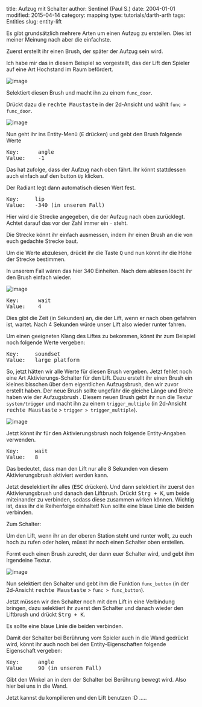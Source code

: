 ﻿title: Aufzug mit Schalter
author: Sentinel (Paul S.)
date: 2004-01-01
modified: 2015-04-14
category: mapping
type: tutorials/darth-arth
tags: Entities
slug: entity-lift

Es gibt grundsätzlich mehrere Arten um einen Aufzug zu erstellen. Dies ist meiner Meinung nach aber die einfachste.

Zuerst erstellt ihr einen Brush, der später der Aufzug sein wird.   

Ich habe mir das in diesem Beispiel so vorgestellt, das der Lift den Spieler auf eine Art Hochstand im Raum befördert.

 ![image]({static}entity-lift/image001.png)

 

Selektiert diesen Brush und macht ihn zu einem `func_door`. 

Drückt dazu die <kbd>rechte Maustaste</kbd> in der 2d-Ansicht und wählt `func > func_door`.

![image]({static}entity-lift/image003.png)

Nun geht ihr ins Entity-Menü (<kbd>E</kbd> drücken) und gebt den Brush folgende Werte 

<pre>Key:      angle
Value:    -1</pre>

Das hat zufolge, dass der Aufzug nach oben fährt. Ihr könnt stattdessen auch einfach auf den button `Up` klicken. 

Der Radiant legt dann automatisch diesen Wert fest.

<pre>Key:     lip
Value:   -340 (in unserem Fall)</pre>

 

Hier
wird die Strecke angegeben, die der Aufzug nach oben zurücklegt. Achtet darauf
das vor der Zahl immer ein `-` steht. 

 Die Strecke könnt ihr einfach ausmessen, indem ihr einen Brush an die von euch gedachte Strecke baut.

Um die Werte abzulesen, drückt ihr die Taste <kbd>Q</kbd> und nun könnt ihr die Höhe der Strecke bestimmen. 

In unserem Fall wären das hier 340 Einheiten. Nach dem ablesen löscht ihr den Brush einfach wieder.

![image]({static}entity-lift/image005.png)

<pre>Key:      wait
Value:    4</pre>

Dies gibt die Zeit (in Sekunden) an, die der Lift, wenn er nach oben gefahren ist, wartet. Nach 4 Sekunden würde unser Lift also wieder runter fahren.

Um einen geeigneten Klang des Liftes zu bekommen, könnt ihr zum Beispiel noch folgende Werte vergeben:

<pre>Key:     soundset
Value:   large_platform</pre>

So, jetzt hätten wir alle Werte für diesen Brush vergeben. Jetzt fehlet noch eine Art Aktivierungs-Schalter für den Lift. Dazu erstellt ihr einen Brush ein kleines bisschen über dem eigentlichen Aufzugsbrush, den wir zuvor erstellt haben. Der neue Brush sollte ungefähr die gleiche Länge und Breite haben wie der Aufzugsbrush . Diesem neuen Brush gebt ihr nun die Textur `system/trigger` und macht ihn zu einem `trigger_multiple` (in 2d-Ansicht <kbd>rechte Maustaste</kbd> > `trigger > trigger_multiple`).

![image]({static}entity-lift/image007.png)

Jetzt könnt ihr für den Aktivierungsbrush noch folgende Entity-Angaben verwenden.

<pre>Key:     wait
Value:   8</pre>

Das bedeutet, dass man den Lift nur alle 8 Sekunden von diesem Aktivierungsbrush aktiviert werden kann. 

Jetzt deselektiert ihr alles (<kbd>ESC</kbd> drücken). Und dann selektiert ihr zuerst den Aktivierungsbrush und danach den Liftbrush. Drückt <kbd>Strg + K</kbd>, um beide miteinander zu verbinden, sodass diese zusammen wirken können. Wichtig ist, dass ihr die Reihenfolge einhaltet! Nun sollte eine blaue Linie die beiden verbinden.

Zum Schalter:

Um den Lift, wenn ihr an der oberen Station steht und runter wollt, zu euch hoch zu rufen oder holen, müsst ihr noch einen Schalter oben erstellen. 

Formt euch einen Brush zurecht, der dann euer Schalter wird, und gebt ihm irgendeine Textur.

![image]({static}entity-lift/image009.png)

Nun selektiert den Schalter und gebt ihm die Funktion `func_button` (in der 2d-Ansicht <kbd>rechte Maustaste</kbd> > `func > func_button`). 

Jetzt müssen wir den Schalter noch mit dem Lift in eine Verbindung bringen, dazu selektiert ihr zuerst den Schalter und danach wieder den Liftbrush und drückt <kbd>Strg + K</kbd>.

Es sollte eine blaue Linie die beiden verbinden.

Damit der Schalter bei Berührung vom Spieler auch in die Wand gedrückt wird, könnt ihr auch noch bei den Entity-Eigenschaften folgende Eigenschaft vergeben:

<pre>Key:      angle
Value     90 (in unserem Fall)</pre>

Gibt den Winkel an in dem der Schalter bei Berührung bewegt wird. Also hier bei uns in die Wand. 

Jetzt kannst du kompilieren und den Lift benutzen :D .....